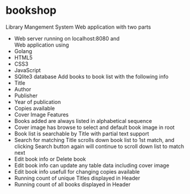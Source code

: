 # bookshop
Library Mangement System
Web application with two parts
- Web server running on localhost:8080
and  
Web application using 
- Golang
- HTML5
- CSS3
- JavaScript
- SQlite3 database
Add books to book list with the following info
- Title
- Author
- Publisher
- Year of publication
- Copies available
- Cover Image
Features
- Books added are always listed in alphabetical sequence
- Cover image has browse to select and default book image in root
- Book list is searchable by Title with partial text support
- Search for matching Title scrolls down book list to 1st match,
  and clicking Search button again will continue to scroll down list to match next
- Edit book info or Delete book
- Edit book info can update any table data including cover image
- Edit book info usefull for changing copies available
- Running count of unique Titles displayed in Header
- Running count of all books displayed in Header
